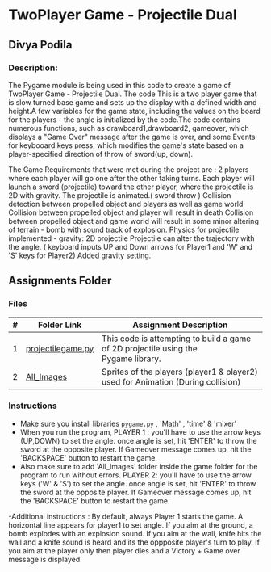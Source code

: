 # TwoPlayer Game - Projectile Dual

## Divya Podila 

### Description:

The Pygame module is being used in this code to create a game of TwoPlayer Game - Projectile Dual. The code This is a two player game that is slow turned base game and sets up the display with a defined width and height.A few variables for the game state, including the values on the board for the players - the angle is initialized by the code.The code contains numerous functions, such as drawboard1,drawboard2, gameover, which displays a "Game Over" message after the game is over, and some Events for keybooard keys press, which modifies the game's state based on a player-specified direction of throw of sword(up, down).

The Game Requirements that were met during the project are :
2 players where each player will go one after the other taking turns.
Each player will launch a sword (projectile) toward the other player, where the projectile is 2D with gravity.
The projectile is animated.( sword throw )
Collision detection between propelled object and players as well as game world
Collision between propelled object and player will result in death 
Collision between propelled object and game world will result in some minor altering of terrain - bomb with sound track of explosion.
Physics for projectile implemented -  gravity: 2D projectile
Projectile can alter the trajectory with the angle. ( keyboard inputs UP and Down arrows for Player1 and 'W' and 'S' keys for Player2)
Added gravity setting.

##  Assignments Folder
### Files
 
|   #   | Folder Link                                            | Assignment Description                                                            |
| :---: | -------------------------------------------------------| ----------------------------------------------------------------------------------|
|   1   |[projectilegame.py](/Assignments/P02/projectilegame.py) |This code is attempting to build a game of 2D projectile using the Pygame library. |
|   2   |[All_Images](/Assignments/P02/All_Images)               |Sprites of the players (player1 & player2) used for Animation (During collision)   |


### Instructions

- Make sure you install libraries `pygame.py` , 'Math' , 'time' & 'mixer'
- When you run the program, 
PLAYER 1 :
you'll have to use the arrow keys (UP,DOWN) to set the angle.
once angle is set, hit 'ENTER' to throw the sword at the opposite player.
If Gameover message comes up, hit the 'BACKSPACE' button to restart the game.
- Also make sure to add 'All_images' folder inside the game folder for the program to run without errors.
PLAYER 2:
you'll have to use the arrow keys ('W' & 'S') to set the angle.
once angle is set, hit 'ENTER' to throw the sword at the opposite player.
If Gameover message comes up, hit the 'BACKSPACE' button to restart the game.

-Additional instructions :
By default, always Player 1 starts the game. A horizontal line appears for player1 to set angle.
If you aim at the ground, a bomb explodes with an explosion sound.
If you aim at the wall, knife hits the wall and a knife sound is heard and its the oppposite player's turn to play.
If you aim at the player only then player dies and a Victory + Game over message is displayed.
